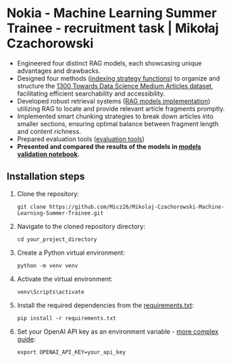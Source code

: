 # Nokia - Machine Learning Summer Trainee - recruitment task | Mikołaj Czachorowski

- Engineered four distinct RAG models, each showcasing unique advantages and drawbacks.
- Designed four methods ([indexing strategy functions](source/index_utils.py)) to organize and structure the [1300 Towards Data Science Medium Articles dataset](https://www.kaggle.com/datasets/meruvulikith/1300-towards-datascience-medium-articles-dataset), facilitating efficient searchability and accessibility.
- Developed robust retrieval systems ([RAG models implementation](source/rag_model.py)) utilizing RAG to locate and provide relevant article fragments promptly.
- Implemented smart chunking strategies to break down articles into smaller sections, ensuring optimal balance between fragment length and content richness.
- Prepared evaluation tools ([evaluation tools](source/eval_utils.py))
- **Presented and compared the results of the models in [models validation notebook](notebooks/model_validation.ipynb).**

## Installation steps

1. Clone the repository:
    
    ```
    git clone https://github.com/Micz26/Mikolaj-Czachorowski-Machine-Learning-Summer-Trainee.git
    ```

2. Navigate to the cloned repository directory:
    ```
    cd your_project_directory
    ```

3. Create a Python virtual environment:
    ```
    python -m venv venv
    ```
4. Activate the virtual environment:

    ```
    venv\Scripts\activate
    ```
5. Install the required dependencies from the [requirements.txt](requirements.txt):
   ```
   pip install -r requirements.txt
   ```
6. Set your OpenAI API key as an environment variable - [more complex guide](https://docs.llamaindex.ai/en/stable/getting_started/starter_example/):
    ```
    export OPENAI_API_KEY=your_api_key
    ```

